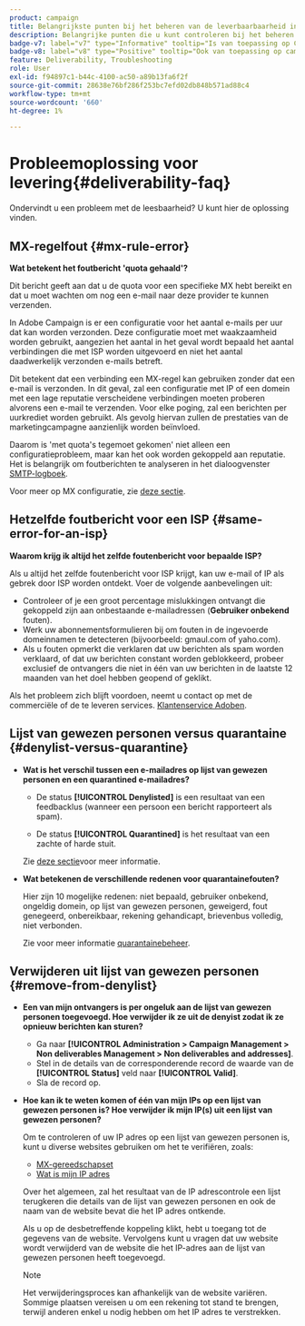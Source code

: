 ```yaml
---
product: campaign
title: Belangrijkste punten bij het beheren van de leverbaarbaarheid in Adobe Campaign Classic
description: Belangrijke punten die u kunt controleren bij het beheren van de prestaties in Adobe Campaign
badge-v7: label="v7" type="Informative" tooltip="Is van toepassing op Campaign Classic v7"
badge-v8: label="v8" type="Positive" tooltip="Ook van toepassing op campagne v8"
feature: Deliverability, Troubleshooting
role: User
exl-id: f94897c1-b44c-4100-ac50-a89b13fa6f2f
source-git-commit: 28638e76bf286f253bc7efd02db848b571ad88c4
workflow-type: tm+mt
source-wordcount: '660'
ht-degree: 1%

---
```


# Probleemoplossing voor levering{#deliverability-faq}

Ondervindt u een probleem met de leesbaarheid? U kunt hier de oplossing vinden.

## MX-regelfout {#mx-rule-error}

**Wat betekent het foutbericht &#39;quota gehaald&#39;?**

Dit bericht geeft aan dat u de quota voor een specifieke MX hebt bereikt en dat u moet wachten om nog een e-mail naar deze provider te kunnen verzenden.

In Adobe Campaign is er een configuratie voor het aantal e-mails per uur dat kan worden verzonden. Deze configuratie moet met waakzaamheid worden gebruikt, aangezien het aantal in het geval wordt bepaald het aantal verbindingen die met ISP worden uitgevoerd en niet het aantal daadwerkelijk verzonden e-mails betreft.

Dit betekent dat een verbinding een MX-regel kan gebruiken zonder dat een e-mail is verzonden. In dit geval, zal een configuratie met IP of een domein met een lage reputatie verscheidene verbindingen moeten proberen alvorens een e-mail te verzenden. Voor elke poging, zal een berichten per uurkrediet worden gebruikt. Als gevolg hiervan zullen de prestaties van de marketingcampagne aanzienlijk worden beïnvloed.

Daarom is &#39;met quota&#39;s tegemoet gekomen&#39; niet alleen een configuratieprobleem, maar kan het ook worden gekoppeld aan reputatie. Het is belangrijk om foutberichten te analyseren in het dialoogvenster [SMTP-logboek](../../production/using/monitoring-processes.md#smtp-errors-per-domain).

Voor meer op MX configuratie, zie [deze sectie](../../installation/using/email-deliverability.md#mx-configuration).

## Hetzelfde foutbericht voor een ISP {#same-error-for-an-isp}

**Waarom krijg ik altijd het zelfde foutenbericht voor bepaalde ISP?**

Als u altijd het zelfde foutenbericht voor ISP krijgt, kan uw e-mail of IP als gebrek door ISP worden ontdekt. Voer de volgende aanbevelingen uit:
* Controleer of je een groot percentage mislukkingen ontvangt die gekoppeld zijn aan onbestaande e-mailadressen (**Gebruiker onbekend** fouten).
* Werk uw abonnementsformulieren bij om fouten in de ingevoerde domeinnamen te detecteren (bijvoorbeeld: gmaul.com of yaho.com).
* Als u fouten opmerkt die verklaren dat uw berichten als spam worden verklaard, of dat uw berichten constant worden geblokkeerd, probeer exclusief de ontvangers die niet in één van uw berichten in de laatste 12 maanden van het doel hebben geopend of geklikt.

Als het probleem zich blijft voordoen, neemt u contact op met de commerciële of de te leveren services. [Klantenservice Adoben](https://helpx.adobe.com/nl/enterprise/admin-guide.html/enterprise/using/support-for-experience-cloud.ug.html).

## Lijst van gewezen personen versus quarantaine {#denylist-versus-quarantine}

* **Wat is het verschil tussen een e-mailadres op lijst van gewezen personen en een quarantined e-mailadres?**

   * De status **[!UICONTROL Denylisted]** is een resultaat van een feedbacklus (wanneer een persoon een bericht rapporteert als spam).

   * De status **[!UICONTROL Quarantined]** is het resultaat van een zachte of harde stuit.

  Zie [deze sectie](understanding-quarantine-management.md#quarantine-vs-denylist)voor meer informatie.

* **Wat betekenen de verschillende redenen voor quarantainefouten?**

  Hier zijn 10 mogelijke redenen: niet bepaald, gebruiker onbekend, ongeldig domein, op lijst van gewezen personen, geweigerd, fout genegeerd, onbereikbaar, rekening gehandicapt, brievenbus volledig, niet verbonden.

  Zie voor meer informatie [quarantainebeheer](understanding-quarantine-management.md).

## Verwijderen uit lijst van gewezen personen {#remove-from-denylist}

* **Een van mijn ontvangers is per ongeluk aan de lijst van gewezen personen toegevoegd. Hoe verwijder ik ze uit de denyist zodat ik ze opnieuw berichten kan sturen?**

   * Ga naar **[!UICONTROL Administration > Campaign Management > Non deliverables Management > Non deliverables and addresses]**.
   * Stel in de details van de corresponderende record de waarde van de **[!UICONTROL Status]** veld naar **[!UICONTROL Valid]**.
   * Sla de record op.

* **Hoe kan ik te weten komen of één van mijn IPs op een lijst van gewezen personen is? Hoe verwijder ik mijn IP(s) uit een lijst van gewezen personen?**

  Om te controleren of uw IP adres op een lijst van gewezen personen is, kunt u diverse websites gebruiken om het te verifiëren, zoals:
   * [MX-gereedschapset](https://mxtoolbox.com/)
   * [Wat is mijn IP adres](https://whatismyipaddress.com)

  Over het algemeen, zal het resultaat van de IP adrescontrole een lijst terugkeren die details van de lijst van gewezen personen en ook de naam van de website bevat die het IP adres ontkende.

  Als u op de desbetreffende koppeling klikt, hebt u toegang tot de gegevens van de website. Vervolgens kunt u vragen dat uw website wordt verwijderd van de website die het IP-adres aan de lijst van gewezen personen heeft toegevoegd.

  >[!NOTE]
  >
  >Het verwijderingsproces kan afhankelijk van de website variëren. Sommige plaatsen vereisen u om een rekening tot stand te brengen, terwijl anderen enkel u nodig hebben om het IP adres te verstrekken.
